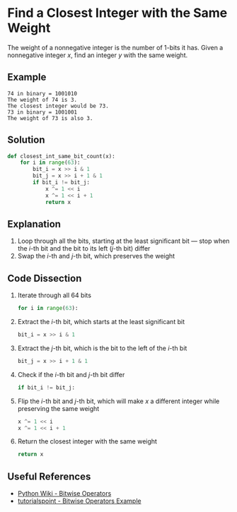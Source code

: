 # Find a Closest Integer with the Same Weight
The weight of a nonnegative integer is the number of 1-bits it has. Given a nonnegative integer _x_, find an integer _y_ with the same weight.

## Example
```
74 in binary = 1001010
The weight of 74 is 3.
The closest integer would be 73.
73 in binary = 1001001
The weight of 73 is also 3.
```

## Solution
```python
def closest_int_same_bit_count(x):
    for i in range(63):
        bit_i = x >> i & 1
        bit_j = x >> i + 1 & 1
        if bit_i != bit_j:
            x ^= 1 << i
            x ^= 1 << i + 1
            return x
```

## Explanation
1. Loop through all the bits, starting at the least significant bit &mdash; stop when the _i_-th bit and the bit to its left (_j_-th bit) differ
2. Swap the _i_-th and _j_-th bit, which preserves the weight

## Code Dissection
1. Iterate through all 64 bits
    ```python
    for i in range(63):
    ```
2. Extract the _i_-th bit, which starts at the least significant bit
    ```python
    bit_i = x >> i & 1
    ```
3. Extract the _j_-th bit, which is the bit to the left of the _i_-th bit
    ```python
    bit_j = x >> i + 1 & 1
    ```
4. Check if the _i_-th bit and _j_-th bit differ
    ```python
    if bit_i != bit_j:
    ```
5. Flip the _i_-th bit and _j_-th bit, which will make _x_ a different integer while preserving the same weight
    ```python
    x ^= 1 << i
    x ^= 1 << i + 1
    ```
6. Return the closest integer with the same weight
    ```python
    return x
    ```

## Useful References
* [Python Wiki - Bitwise Operators](https://wiki.python.org/moin/BitwiseOperators)
* [tutorialspoint - Bitwise Operators Example](https://www.tutorialspoint.com/python/bitwise_operators_example.htm)